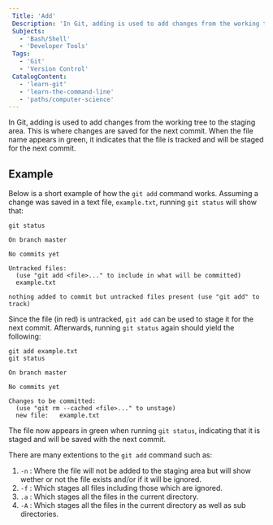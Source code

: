 ```yaml
---
 Title: 'Add'
 Description: 'In Git, adding is used to add changes from the working tree to the staging area. This is where changes are saved for the next commit.'
 Subjects:
   - 'Bash/Shell'
   - 'Developer Tools'
 Tags:
   - 'Git'
   - 'Version Control'
 CatalogContent:
   - 'learn-git'
   - 'learn-the-command-line'
   - 'paths/computer-science'
---
```


In Git, adding is used to add changes from the working tree to the staging area. This is where changes are saved for the next commit. When the file name appears in green, it indicates that the file is tracked and will be staged for the next commit.

## Example

 Below is a short example of how the `git add` command works. Assuming a change was saved in a text file, `example.txt`, running `git status` will show that:

 ```shell
 git status

 On branch master

 No commits yet

 Untracked files:
   (use "git add <file>..." to include in what will be committed)
   example.txt

 nothing added to commit but untracked files present (use "git add" to track)
 ```

 Since the file (in red) is untracked, `git add` can be used to stage it for the next commit. Afterwards, running `git status` again should yield the following:

 ```shell
 git add example.txt
 git status

 On branch master

 No commits yet

 Changes to be committed:
   (use "git rm --cached <file>..." to unstage)
   new file:   example.txt
 ```

 The file now appears in green when running `git status`, indicating that it is staged and will be saved with the next commit.
 
 There are many extentions to the `git add` command such as:
 1. `-n` : Where the file will not be added to the staging area but will show wether or not the file exists and/or if it will be ignored.
 2. `-f` : Which stages all files including those which are ignored.
 3. `.a` : Which stages all the files in the current directory.
 4. `-A` : Which stages all the files in the current directory as well as sub directories.
